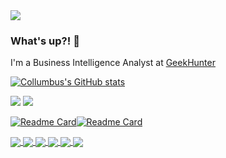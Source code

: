 <img src="https://i.imgur.com/obRhRKf.gif">

### What's up?! 👋


I'm a Business Intelligence Analyst at [GeekHunter](http://github.com)

[![Collumbus's GitHub stats](https://github-readme-stats.vercel.app/api?username=Collumbus&count_private=true&show_icons=true&theme=tokyonight)](https://github.com/Collumbus/github-readme-stats)

[<img src="https://img.shields.io/badge/linkedin-%230077B5.svg?&style=for-the-badge&logo=linkedin&logoColor=white" />](https://www.linkedin.com/in/jorgeluizjk/) [<img src = "https://img.shields.io/badge/instagram-%23E4405F.svg?&style=for-the-badge&logo=instagram&logoColor=white">](https://www.instagram.com/jorgeluizjk/)

[![Readme Card](https://github-readme-stats.vercel.app/api/pin/?username=Collumbus&repo=ann_xor&theme=tokyonight)](https://github.com/Collumbus/ann_xor)[![Readme Card](https://github-readme-stats.vercel.app/api/pin/?username=Collumbus&repo=ann_xor&theme=tokyonight)](https://github.com/Collumbus/ann_xor)

<a href="https://github.com/Collumbus/lab-info-saude/hgc">
  <img align="center" src="https://github-readme-stats.vercel.app/api/pin/?username=lab-info-saude&repo=hgc&theme=tokyonight" />
</a>
<a href="https://github.com/lab-info-saude/ohpera">
  <img align="center" src="https://github-readme-stats.vercel.app/api/pin/?username=lab-info-saude&repo=ohpera&theme=tokyonight" />
</a>


<a href="https://github.com/Collumbus/Bootcamp-Analista-de-Dados-IGTI">
  <img align="center" src="https://github-readme-stats.vercel.app/api/pin/?username=Collumbus&repo=Bootcamp-Analista-de-Dados-IGTI&theme=tokyonight" />
</a>
<a href="https://github.com/Collumbus/CodeNation-AceleraDev-Maio_Julho-2020">
  <img align="center" src="https://github-readme-stats.vercel.app/api/pin/?username=Collumbus&repo=CodeNation-AceleraDev-Maio_Julho-2020&theme=tokyonight" />
</a>


<a href="https://github.com/Collumbus/Adventures-in-Middle-Earth---OGL">
  <img align="center" src="https://github-readme-stats.vercel.app/api/pin/?username=Collumbus&repo=Adventures-in-Middle-Earth---OGL&theme=tokyonight" />
</a>
<a href="https://github.com/Collumbus/PKS_ML">
  <img align="center" src="https://github-readme-stats.vercel.app/api/pin/?username=Collumbus&repo=PKS_ML&theme=tokyonight" />
</a>


<!--

[![Top Langs](https://github-readme-stats.vercel.app/api/top-langs/?username=Collumbus&theme=tokyonight)](https://github.com/Collumbus/github-readme-stats)


**Collumbus/Collumbus** is a ✨ _special_ ✨ repository because its `README.md` (this file) appears on your GitHub profile.

Here are some ideas to get you started:

- 🔭 I’m currently working on ...
- 🌱 I’m currently learning ...
- 👯 I’m looking to collaborate on ...
- 🤔 I’m looking for help with ...
- 💬 Ask me about ...
- 📫 How to reach me: ...
- 😄 Pronouns: ...
- ⚡ Fun fact: ...
-->
